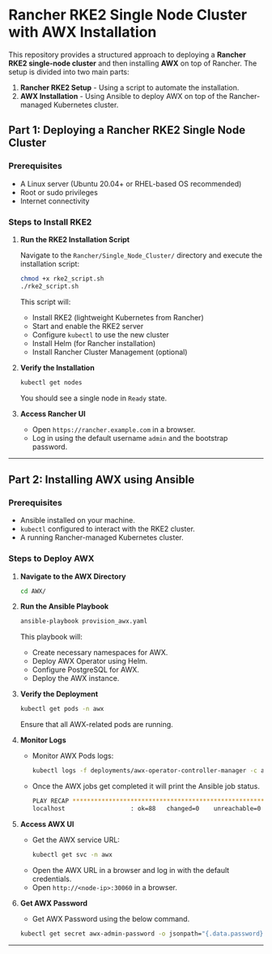 # Rancher RKE2 Single Node Cluster with AWX Installation

This repository provides a structured approach to deploying a **Rancher RKE2 single-node cluster** and then installing **AWX** on top of Rancher. The setup is divided into two main parts:

1. **Rancher RKE2 Setup** - Using a script to automate the installation.
2. **AWX Installation** - Using Ansible to deploy AWX on top of the Rancher-managed Kubernetes cluster.

## Part 1: Deploying a Rancher RKE2 Single Node Cluster

### Prerequisites
- A Linux server (Ubuntu 20.04+ or RHEL-based OS recommended)
- Root or sudo privileges
- Internet connectivity

### Steps to Install RKE2

1. **Run the RKE2 Installation Script**

   Navigate to the `Rancher/Single_Node_Cluster/` directory and execute the installation script:
   
   ```bash
   chmod +x rke2_script.sh
   ./rke2_script.sh
   ```

   This script will:
   - Install RKE2 (lightweight Kubernetes from Rancher)
   - Start and enable the RKE2 server
   - Configure `kubectl` to use the new cluster
   - Install Helm (for Rancher installation)
   - Install Rancher Cluster Management (optional)

2. **Verify the Installation**

   ```bash
   kubectl get nodes
   ```

   You should see a single node in `Ready` state.

3. **Access Rancher UI**
   - Open `https://rancher.example.com` in a browser.
   - Log in using the default username `admin` and the bootstrap password.

---

## Part 2: Installing AWX using Ansible

### Prerequisites
- Ansible installed on your machine.
- `kubectl` configured to interact with the RKE2 cluster.
- A running Rancher-managed Kubernetes cluster.

### Steps to Deploy AWX

1. **Navigate to the AWX Directory**
   ```bash
   cd AWX/
   ```

2. **Run the Ansible Playbook**
   ```bash
   ansible-playbook provision_awx.yaml
   ```

   This playbook will:
   - Create necessary namespaces for AWX.
   - Deploy AWX Operator using Helm.
   - Configure PostgreSQL for AWX.
   - Deploy the AWX instance.

3. **Verify the Deployment**
   ```bash
   kubectl get pods -n awx
   ```
   Ensure that all AWX-related pods are running.

4. **Monitor Logs**
   - Monitor AWX Pods logs:
     ```bash
     kubectl logs -f deployments/awx-operator-controller-manager -c awx-manager -n awx
     ```
   - Once the AWX jobs get completed it will print the Ansible job status. 
     ```bash
     PLAY RECAP *********************************************************************
     localhost                  : ok=88   changed=0    unreachable=0    failed=0    skipped=85   rescued=0    ignored=1   

     ```


5. **Access AWX UI**
   - Get the AWX service URL:
     ```bash
     kubectl get svc -n awx
     ```
   - Open the AWX URL in a browser and log in with the default credentials.
   - Open `http://<node-ip>:30060` in a browser.
5. **Get AWX Password**
   - Get AWX Password using the below command.
   ```bash
   kubectl get secret awx-admin-password -o jsonpath="{.data.password}" -n awx | base64 --decode ; echo
   ```

---